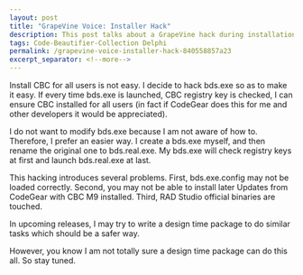 ```yaml
---
layout: post
title: "GrapeVine Voice: Installer Hack"
description: This post talks about a GrapeVine hack during installation.
tags: Code-Beautifier-Collection Delphi
permalink: /grapevine-voice-installer-hack-840558857a23
excerpt_separator: <!--more-->
---
```

Install CBC for all users is not easy. I decide to hack bds.exe so as to make it easy. If every time bds.exe is launched, CBC registry key is checked, I can ensure CBC installed for all users (in fact if CodeGear does this for me and other developers it would be appreciated).
<!--more-->

I do not want to modify bds.exe because I am not aware of how to. Therefore, I prefer an easier way. I create a bds.exe myself, and then rename the original one to bds.real.exe. My bds.exe will check registry keys at first and launch bds.real.exe at last.

This hacking introduces several problems. First, bds.exe.config may not be loaded correctly. Second, you may not be able to install later Updates from CodeGear with CBC M9 installed. Third, RAD Studio official binaries are touched.

In upcoming releases, I may try to write a design time package to do similar tasks which should be a safer way.

However, you know I am not totally sure a design time package can do this all. So stay tuned.
